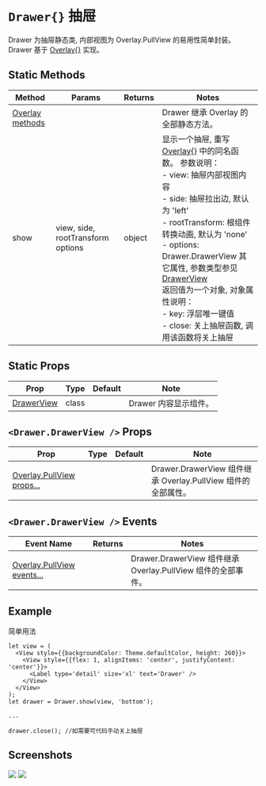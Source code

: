 # `Drawer{}` 抽屉
Drawer 为抽屉静态类, 内部视图为 Overlay.PullView 的易用性简单封装。<br/>Drawer 基于 [Overlay{}](./Overlay.md) 实现。

## Static Methods
| Method | Params | Returns | Notes |
|---|---|---|---|
| [Overlay methods](./Overlay.md) |  |  | Drawer 继承 Overlay 的全部静态方法。
| show | view, side, rootTransform options | object | 显示一个抽屉, 重写 [Overlay{}](./Overlay.md) 中的同名函数。 参数说明：<br/>- view: 抽屉内部视图内容<br/>- side: 抽屉拉出边, 默认为 'left'<br/>- rootTransform: 根组件转换动画, 默认为 'none'<br/>- options: Drawer.DrawerView 其它属性, 参数类型参见 [DrawerView](#drawerdrawerview--props)<br/>返回值为一个对象, 对象属性说明：<br>- key: 浮层唯一键值<br/>- close: 关上抽屉函数, 调用该函数将关上抽屉

## Static Props
| Prop | Type | Default | Note |
|---|---|---|---|
| [DrawerView](#drawerdrawerview--props) | class |  | Drawer 内容显示组件。

## `<Drawer.DrawerView />` Props
| Prop | Type | Default | Note |
|---|---|---|---|
| [Overlay.PullView props...](./Overlay.md#overlaypullview--props) |  |  | Drawer.DrawerView 组件继承 Overlay.PullView 组件的全部属性。

## `<Drawer.DrawerView />` Events
| Event Name | Returns | Notes |
|---|---|---|
| [Overlay.PullView events...](./Overlay.md#overlaypullview--props) |  | Drawer.DrawerView 组件继承 Overlay.PullView 组件的全部事件。

## Example
简单用法
```
let view = (
  <View style={{backgroundColor: Theme.defaultColor, height: 260}}>
    <View style={{flex: 1, alignItems: 'center', justifyContent: 'center'}}>
      <Label type='detail' size='xl' text='Drawer' />
    </View>
  </View>
);
let drawer = Drawer.show(view, 'bottom');

...

drawer.close(); //如需要可代码手动关上抽屉
```

## Screenshots
![](https://github.com/rilyu/teaset/blob/master/screenshots/20b-Drawer1.png?raw=true) ![](https://github.com/rilyu/teaset/blob/master/screenshots/20b-Drawer2.png?raw=true)
